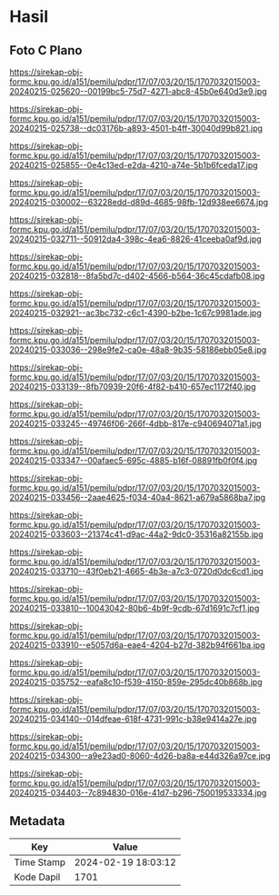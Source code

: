 # Hasil

## Foto C Plano

https://sirekap-obj-formc.kpu.go.id/a151/pemilu/pdpr/17/07/03/20/15/1707032015003-20240215-025620--00199bc5-75d7-4271-abc8-45b0e640d3e9.jpg

https://sirekap-obj-formc.kpu.go.id/a151/pemilu/pdpr/17/07/03/20/15/1707032015003-20240215-025738--dc03176b-a893-4501-b4ff-30040d99b821.jpg

https://sirekap-obj-formc.kpu.go.id/a151/pemilu/pdpr/17/07/03/20/15/1707032015003-20240215-025855--0e4c13ed-e2da-4210-a74e-5b1b6fceda17.jpg

https://sirekap-obj-formc.kpu.go.id/a151/pemilu/pdpr/17/07/03/20/15/1707032015003-20240215-030002--63228edd-d89d-4685-98fb-12d938ee6674.jpg

https://sirekap-obj-formc.kpu.go.id/a151/pemilu/pdpr/17/07/03/20/15/1707032015003-20240215-032711--50912da4-398c-4ea6-8826-41ceeba0af9d.jpg

https://sirekap-obj-formc.kpu.go.id/a151/pemilu/pdpr/17/07/03/20/15/1707032015003-20240215-032818--8fa5bd7c-d402-4566-b564-36c45cdafb08.jpg

https://sirekap-obj-formc.kpu.go.id/a151/pemilu/pdpr/17/07/03/20/15/1707032015003-20240215-032921--ac3bc732-c6c1-4390-b2be-1c67c9981ade.jpg

https://sirekap-obj-formc.kpu.go.id/a151/pemilu/pdpr/17/07/03/20/15/1707032015003-20240215-033036--298e9fe2-ca0e-48a8-9b35-58186ebb05e8.jpg

https://sirekap-obj-formc.kpu.go.id/a151/pemilu/pdpr/17/07/03/20/15/1707032015003-20240215-033139--8fb70939-20f6-4f82-b410-657ec1172f40.jpg

https://sirekap-obj-formc.kpu.go.id/a151/pemilu/pdpr/17/07/03/20/15/1707032015003-20240215-033245--49746f06-266f-4dbb-817e-c940694071a1.jpg

https://sirekap-obj-formc.kpu.go.id/a151/pemilu/pdpr/17/07/03/20/15/1707032015003-20240215-033347--00afaec5-695c-4885-b16f-08891fb0f0f4.jpg

https://sirekap-obj-formc.kpu.go.id/a151/pemilu/pdpr/17/07/03/20/15/1707032015003-20240215-033456--2aae4625-f034-40a4-8621-a679a5868ba7.jpg

https://sirekap-obj-formc.kpu.go.id/a151/pemilu/pdpr/17/07/03/20/15/1707032015003-20240215-033603--21374c41-d9ac-44a2-9dc0-35316a82155b.jpg

https://sirekap-obj-formc.kpu.go.id/a151/pemilu/pdpr/17/07/03/20/15/1707032015003-20240215-033710--43f0eb21-4665-4b3e-a7c3-0720d0dc6cd1.jpg

https://sirekap-obj-formc.kpu.go.id/a151/pemilu/pdpr/17/07/03/20/15/1707032015003-20240215-033810--10043042-80b6-4b9f-9cdb-67d1691c7cf1.jpg

https://sirekap-obj-formc.kpu.go.id/a151/pemilu/pdpr/17/07/03/20/15/1707032015003-20240215-033910--e5057d6a-eae4-4204-b27d-382b94f661ba.jpg

https://sirekap-obj-formc.kpu.go.id/a151/pemilu/pdpr/17/07/03/20/15/1707032015003-20240215-035752--eafa8c10-f539-4150-859e-295dc40b868b.jpg

https://sirekap-obj-formc.kpu.go.id/a151/pemilu/pdpr/17/07/03/20/15/1707032015003-20240215-034140--014dfeae-618f-4731-991c-b38e9414a27e.jpg

https://sirekap-obj-formc.kpu.go.id/a151/pemilu/pdpr/17/07/03/20/15/1707032015003-20240215-034300--a9e23ad0-8060-4d26-ba8a-e44d326a97ce.jpg

https://sirekap-obj-formc.kpu.go.id/a151/pemilu/pdpr/17/07/03/20/15/1707032015003-20240215-034403--7c894830-016e-41d7-b296-750019533334.jpg


## Metadata

| Key        | Value               |
| ---------- | ------------------- |
| Time Stamp | 2024-02-19 18:03:12 |
| Kode Dapil | 1701                |



